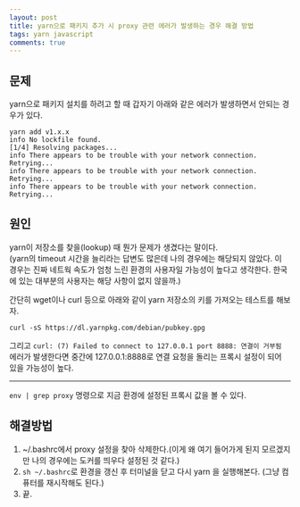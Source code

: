 ```yaml
---
layout: post
title: yarn으로 패키지 추가 시 proxy 관련 에러가 발생하는 경우 해결 방법
tags: yarn javascript
comments: true
---
```


## 문제
yarn으로 패키지 설치를 하려고 할 때 갑자기 아래와 같은 에러가 발생하면서 안되는 경우가 있다.   
    
```
yarn add v1.x.x
info No lockfile found.
[1/4] Resolving packages...
info There appears to be trouble with your network connection. Retrying...
info There appears to be trouble with your network connection. Retrying...
info There appears to be trouble with your network connection. Retrying...
```
   
## 원인
yarn이 저장소를 찾을(lookup) 때 뭔가 문제가 생겼다는 말이다.    
(yarn의 timeout 시간을 늘리라는 답변도 많은데 나의 경우에는 해당되지 않았다. 이 경우는 진짜 네트웍 속도가 엄청 느린 환경의 사용자일 가능성이 높다고 생각한다. 한국에 있는 대부분의 사용자는 해당 사항이 없지 않을까.)
     
간단히 wget이나 curl 등으로 아래와 같이 yarn 저장소의 키를 가져오는 테스트를 해보자.   

```
curl -sS https://dl.yarnpkg.com/debian/pubkey.gpg
```

그리고 ```curl: (7) Failed to connect to 127.0.0.1 port 8888: 연결이 거부됨``` 에러가 발생한다면 중간에 127.0.0.1:8888로 연결 요청을 돌리는 프록시 설정이 되어 있을 가능성이 높다.

---

```env | grep proxy``` 명령으로 지금 환경에 설정된 프록시 값을 볼 수 있다.


## 해결방법
1. ~/.bashrc에서 proxy 설정을 찾아 삭제한다.(이게 왜 여기 들어가게 된지 모르겠지만 나의 경우에는 도커를 띄우다 설정된 것 같다.) 
2. ```sh ~/.bashrc```로 환경을 갱신 후 터미널을 닫고 다시 yarn 을 실행해본다. (그냥 컴퓨터를 재시작해도 된다.)
3. 끝.

